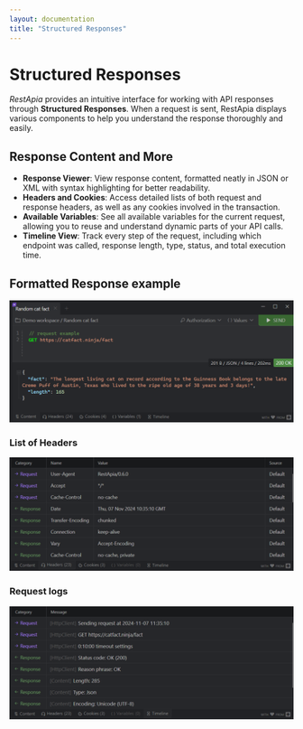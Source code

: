 ```yaml
---
layout: documentation
title: "Structured Responses"
---
```


# Structured Responses

*RestApia* provides an intuitive interface for working with API responses through **Structured Responses**. When a request is sent, RestApia displays various components to help you understand the response thoroughly and easily.

## Response Content and More

- **Response Viewer**: View response content, formatted neatly in JSON or XML with syntax highlighting for better readability.
- **Headers and Cookies**: Access detailed lists of both request and response headers, as well as any cookies involved in the transaction.
- **Available Variables**: See all available variables for the current request, allowing you to reuse and understand dynamic parts of your API calls.
- **Timeline View**: Track every step of the request, including which endpoint was called, response length, type, status, and total execution time.

## Formatted Response example

![Structured Response Example](/assets/images/features/response-content.png)

### List of Headers

![Structured Response Example](/assets/images/features/response-headers.png)

### Request logs

![Structured Response Example](/assets/images/features/response-timeline.png)
